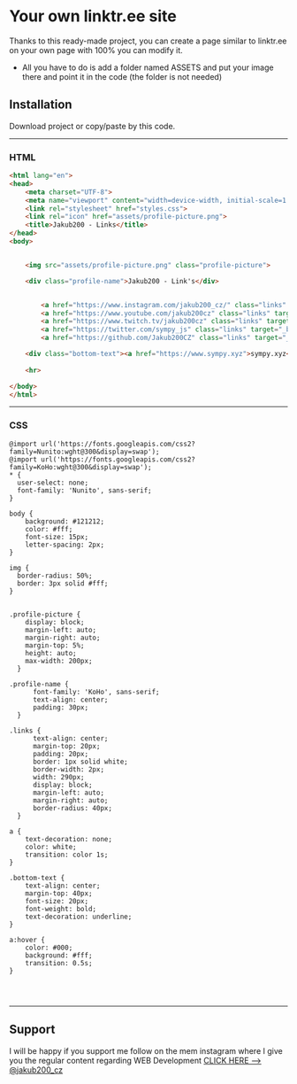 # Your own linktr.ee site

Thanks to this ready-made project, you can create a page similar to linktr.ee on your own page with 100% you can modify it.

- All you have to do is add a folder named ASSETS and put your image there and point it in the code (the folder is not needed)

## Installation

Download project or copy/paste by this code.

---

### HTML

```html
<html lang="en">
<head>
    <meta charset="UTF-8">
    <meta name="viewport" content="width=device-width, initial-scale=1.0">
    <link rel="stylesheet" href="styles.css">
    <link rel="icon" href="assets/profile-picture.png">
    <title>Jakub200 - Links</title>
</head>
<body>


    <img src="assets/profile-picture.png" class="profile-picture">

    <div class="profile-name">Jakub200 - Link's</div>


        <a href="https://www.instagram.com/jakub200_cz/" class="links" target="_blank">📸 Instagram 📸</a>
        <a href="https://www.youtube.com/jakub200cz" class="links" target="_blank">📹 YouTube 📹</a>
        <a href="https://www.twitch.tv/jakub200cz" class="links" target="_blank">🔴 Twitch 🔴</a>
        <a href="https://twitter.com/sympy_js" class="links" target="_blank">📝 Twitter 📝</a>
        <a href="https://github.com/Jakub200CZ" class="links" target="_blank">🎇 Github 🎇</a>

    <div class="bottom-text"><a href="https://www.sympy.xyz">sympy.xyz</a></div>
 
    <hr>

</body>
</html>
```

---

### CSS

```
@import url('https://fonts.googleapis.com/css2?family=Nunito:wght@300&display=swap');
@import url('https://fonts.googleapis.com/css2?family=KoHo:wght@300&display=swap');
* {
  user-select: none;
  font-family: 'Nunito', sans-serif;
}

body {
    background: #121212;
    color: #fff;
    font-size: 15px;
    letter-spacing: 2px;
}

img {
  border-radius: 50%;
  border: 3px solid #fff;
}


.profile-picture {
    display: block;
    margin-left: auto;
    margin-right: auto;
    margin-top: 5%;
    height: auto;
    max-width: 200px;
  }

.profile-name {
      font-family: 'KoHo', sans-serif;
      text-align: center;
      padding: 30px;
  }

.links {
      text-align: center;
      margin-top: 20px;
      padding: 20px;
      border: 1px solid white;
      border-width: 2px;
      width: 290px;
      display: block;
      margin-left: auto;
      margin-right: auto;
      border-radius: 40px;
  }

a {
    text-decoration: none;
    color: white;
    transition: color 1s; 
}

.bottom-text {
    text-align: center;
    margin-top: 40px;
    font-size: 20px;
    font-weight: bold;
    text-decoration: underline;
}

a:hover {
    color: #000;
    background: #fff;
    transition: 0.5s;
}




```

---

## Support 

I will be happy if you support me follow on the mem instagram where I give you the regular content regarding WEB Development 
[CLICK HERE --> @jakub200_cz](https://www.instagram.com/jakub200_cz/)
